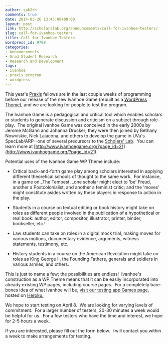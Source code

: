 ```yaml
---
author: sak2rh
comments: true
date: 2014-03-26 13:45:00+00:00
layout: post
link: http://scholarslab.org/announcements/call-for-ivanhoe-testers/
slug: call-for-ivanhoe-testers
title: Call for Ivanhoe Testers!
wordpress_id: 9788
categories:
- Announcements
- Grad Student Research
- Research and Development
tags:
- Ivanhoe
- praxis program
- wordpress
---
```


This year's [Praxis](http://praxis.scholarslab.org/) fellows are in the last couple weeks of programming before our release of the new Ivanhoe Game (rebuilt as a [WordPress Theme](http://wordpress.org/themes/)), and we are looking for people to test the program.

The Ivanhoe Game is a pedagogical and critical tool which enables scholars or students to generate discussion and criticism on a subject through role-play.  The original Ivanhoe Game was conceived in the early 2000s by Jerome McGann and Johanna Drucker; they were then joined by Bethany Nowviskie, Nick Laiacona, and others to develop the game in UVa's SpecLab/ARP--one of several precursors to the [Scholars' Lab](http://www.scholarslab.org/).  You can learn more at [http://www.ivanhoegame.org/?page_id=21](http://www.ivanhoegame.org/?page_id=21)

Potential uses of the Ivanhoe Game WP Theme include:



	
  * Critical back-and-forth game play among scholars interested in applying different theoretical schools of thought to the same work.  For instance, in a game on _The Tempest, _one scholar might elect to 'be' Freud, another a Postcolonialist, and another a feminist critic; and the 'moves' might constitute asides written by these players in response to action in the play.

	
  * Students in a course on textual editing or book history might take on roles as different people involved in the publication of a hypothetical or real book: author, editor, compositor, illustrator, printer, binder, bookseller, etc.!

	
  * Law students can take on roles in a digital mock trial, making moves for various motions, documentary evidence, arguments, witness statements, testimony, etc.

	
  * History students in a course on the American Revolution might take on roles as King George II, the Founding Fathers, generals and soldiers in various armies, and others.


This is just to name a few; the possibilities are endless!  Ivanhoe's construction as a WP Theme means that it can be easily incorporated into already existing WP pages, including course pages.  For a completely bare-bones idea of what Ivanhoe will be, [visit our testing app Games page](http://ivanhoe-staging.herokuapp.com/?post_type=ivanhoe_game), hosted on [Heroku.](https://www.heroku.com/)

We hope to start testing on April 8.  We are looking for varying levels of commitment.  For a larger number of testers, 20-30 minutes a week would be helpful for us.  For a few testers who have the time and interest, we hope for 2-5 hours a week.

If you are interested, please fill out the form below.  I will contact you within a week to make arrangements for testing.


